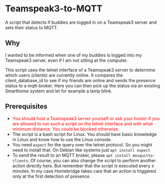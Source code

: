 # Teamspeak3-to-MQTT
A script that detects if buddies are logged in on a Teamspeak3 server and sets their status to MQTT.

## Why
I wanted to be informed when one of my buddies is logged into my Teamspeak3 server, even if I am not sitting at the computer.

This script uses the telnet interface of a Teamspeak3 server to determine which users (clients) are currently online. It compares the client_database_id to see if my friends are online and sends the presence status to a mqtt-broker. Here you can then pick up the status via an existing Smarthome system and let for example a lamp blink.

## Prerequisites
* <font color="red">You should host a Teamspeak3 server yourself or ask your hoster if you are allowed to run such a script on the telnet interface and with what minimum distance. You could be blocked otherwise.</font>
* The script is a bash script for Linux. You should have basic knowledge in Linux and know how to use the Linux console.
* You need `expect` for the query over the telnet protocol. So you might need to install that. On Debian like systems just `apt install expect`
* To send the result to an MQTT broker, please `apt install mosquitto-clients`. Of course, you can also change the script to perform another action directly here. But remember that the script is executed every x minutes. In my case Homebridge takes care that an action is triggered only at the first detection of presence.

